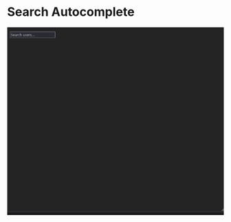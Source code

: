 # Search Autocomplete

<img src="./public/documentation-gif.gif" alt="GIF demonstrating the project's functionalities">
